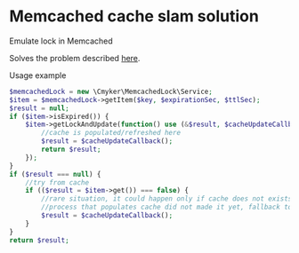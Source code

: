 # Memcached cache slam solution 

Emulate lock in Memcached

Solves the problem described [here](http://cmyker.blogspot.com/2015/10/memcached-lock.html).

Usage example

```php
$memcachedLock = new \Cmyker\MemcachedLock\Service;
$item = $memcachedLock->getItem($key, $expirationSec, $ttlSec);
$result = null;
if ($item->isExpired()) {
    $item->getLockAndUpdate(function() use (&$result, $cacheUpdateCallback) {
        //cache is populated/refreshed here
        $result = $cacheUpdateCallback();
        return $result;
    });
}
if ($result === null) {
    //try from cache
    if (($result = $item->get()) === false) {
        //rare situation, it could happen only if cache does not exists at all yet, and
        //process that populates cache did not made it yet, fallback to no cache
        $result = $cacheUpdateCallback();
    }
}
return $result;
```
